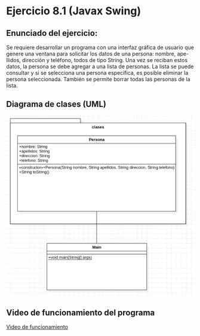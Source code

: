 # Ejercicio 8.1 (Javax Swing)

## Enunciado del ejercicio:
Se requiere desarrollar un programa con una interfaz gráfica de usuario que
genere una ventana para solicitar los datos de una persona: nombre, ape-
llidos, dirección y teléfono, todos de tipo String. Una vez se reciban estos
datos, la persona se debe agregar a una lista de personas.
La lista se puede consultar y si se selecciona una persona específica, es
posible eliminar la persona seleccionada. También se permite borrar todas
las personas de la lista.

## Diagrama de clases (UML)
![Diagrama de clases UML](./DiagramaClases.png)


## Video de funcionamiento del programa
[Video de funcionamiento](./Funcionamiento.webm)

